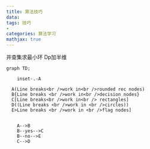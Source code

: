 ```yaml
---
title: 算法技巧
data: 
tags: 技巧
-
categories: 算法学习
mathjax: true
---
```

并查集求最小环
Dp加半维
```mermaid
graph TD;

    inset-.-A

  A(Line breaks<br />work in<br />rounded rec nodes)
  B{Line breaks <br />work in<br />decision nodes}
  C[Line breaks<br />work in<br /> rectangles]
  D((Line breaks <br />work in <br />circles))
  E>Line breaks <br />work in <br />flag nodes]


    A-->B
    B--yes-->C
    B--no-->E
    C-->D
```
<!--stackedit_data:
eyJoaXN0b3J5IjpbLTk3NTI3MDc2OCwtMjA3MDA5NzIwMSwtNz
IxMDg0MzM3LC0xNTkxNDEzMTAsLTIwMDcxMTA1MzgsMTU1NjMx
OTE4MF19
-->